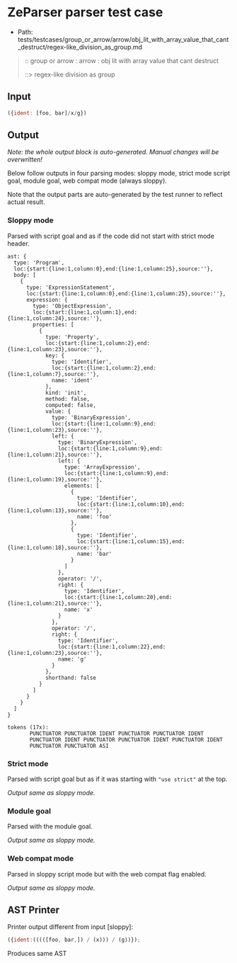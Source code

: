 # ZeParser parser test case

- Path: tests/testcases/group_or_arrow/arrow/obj_lit_with_array_value_that_cant_destruct/regex-like_division_as_group.md

> :: group or arrow : arrow : obj lit with array value that cant destruct
>
> ::> regex-like division as group

## Input

`````js
({ident: [foo, bar]/x/g})
`````

## Output

_Note: the whole output block is auto-generated. Manual changes will be overwritten!_

Below follow outputs in four parsing modes: sloppy mode, strict mode script goal, module goal, web compat mode (always sloppy).

Note that the output parts are auto-generated by the test runner to reflect actual result.

### Sloppy mode

Parsed with script goal and as if the code did not start with strict mode header.

`````
ast: {
  type: 'Program',
  loc:{start:{line:1,column:0},end:{line:1,column:25},source:''},
  body: [
    {
      type: 'ExpressionStatement',
      loc:{start:{line:1,column:0},end:{line:1,column:25},source:''},
      expression: {
        type: 'ObjectExpression',
        loc:{start:{line:1,column:1},end:{line:1,column:24},source:''},
        properties: [
          {
            type: 'Property',
            loc:{start:{line:1,column:2},end:{line:1,column:23},source:''},
            key: {
              type: 'Identifier',
              loc:{start:{line:1,column:2},end:{line:1,column:7},source:''},
              name: 'ident'
            },
            kind: 'init',
            method: false,
            computed: false,
            value: {
              type: 'BinaryExpression',
              loc:{start:{line:1,column:9},end:{line:1,column:23},source:''},
              left: {
                type: 'BinaryExpression',
                loc:{start:{line:1,column:9},end:{line:1,column:21},source:''},
                left: {
                  type: 'ArrayExpression',
                  loc:{start:{line:1,column:9},end:{line:1,column:19},source:''},
                  elements: [
                    {
                      type: 'Identifier',
                      loc:{start:{line:1,column:10},end:{line:1,column:13},source:''},
                      name: 'foo'
                    },
                    {
                      type: 'Identifier',
                      loc:{start:{line:1,column:15},end:{line:1,column:18},source:''},
                      name: 'bar'
                    }
                  ]
                },
                operator: '/',
                right: {
                  type: 'Identifier',
                  loc:{start:{line:1,column:20},end:{line:1,column:21},source:''},
                  name: 'x'
                }
              },
              operator: '/',
              right: {
                type: 'Identifier',
                loc:{start:{line:1,column:22},end:{line:1,column:23},source:''},
                name: 'g'
              }
            },
            shorthand: false
          }
        ]
      }
    }
  ]
}

tokens (17x):
       PUNCTUATOR PUNCTUATOR IDENT PUNCTUATOR PUNCTUATOR IDENT
       PUNCTUATOR IDENT PUNCTUATOR PUNCTUATOR IDENT PUNCTUATOR IDENT
       PUNCTUATOR PUNCTUATOR ASI
`````

### Strict mode

Parsed with script goal but as if it was starting with `"use strict"` at the top.

_Output same as sloppy mode._

### Module goal

Parsed with the module goal.

_Output same as sloppy mode._

### Web compat mode

Parsed in sloppy script mode but with the web compat flag enabled.

_Output same as sloppy mode._

## AST Printer

Printer output different from input [sloppy]:

````js
({ident:(((([foo, bar,]) / (x))) / (g))});
````

Produces same AST
